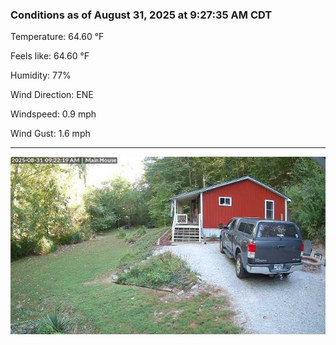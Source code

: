 ### Conditions as of August 31, 2025 at 9:27:35 AM CDT 

Temperature: 64.60 &deg;F

Feels like: 64.60 &deg;F

Humidity: 77%

Wind Direction: ENE

Windspeed: 0.9 mph

Wind Gust: 1.6 mph

---

<img src="./images/latest.jpeg"/>

